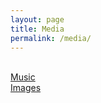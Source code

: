 ```yaml
---
layout: page
title: Media
permalink: /media/
---
```

<br>
<a href="https://myluc2000.github.io/music.html/">Music</a>
<br>
<a href="https://myluc2000.github.io/images.html/">Images</a>

